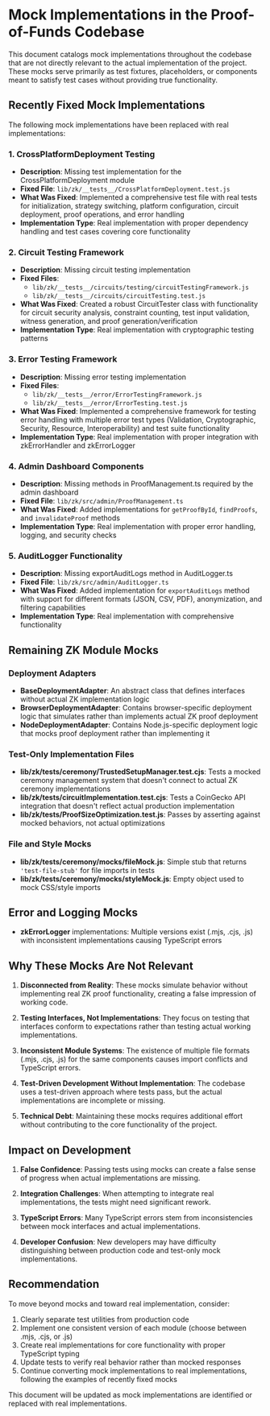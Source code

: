 # Mock Implementations in the Proof-of-Funds Codebase

This document catalogs mock implementations throughout the codebase that are not directly relevant to the actual implementation of the project. These mocks serve primarily as test fixtures, placeholders, or components meant to satisfy test cases without providing true functionality.

## Recently Fixed Mock Implementations

The following mock implementations have been replaced with real implementations:

### 1. CrossPlatformDeployment Testing
- **Description**: Missing test implementation for the CrossPlatformDeployment module
- **Fixed File**: `lib/zk/__tests__/CrossPlatformDeployment.test.js`
- **What Was Fixed**: Implemented a comprehensive test file with real tests for initialization, strategy switching, platform configuration, circuit deployment, proof operations, and error handling
- **Implementation Type**: Real implementation with proper dependency handling and test cases covering core functionality

### 2. Circuit Testing Framework
- **Description**: Missing circuit testing implementation
- **Fixed Files**:
  - `lib/zk/__tests__/circuits/testing/circuitTestingFramework.js`
  - `lib/zk/__tests__/circuits/circuitTesting.test.js`
- **What Was Fixed**: Created a robust CircuitTester class with functionality for circuit security analysis, constraint counting, test input validation, witness generation, and proof generation/verification
- **Implementation Type**: Real implementation with cryptographic testing patterns

### 3. Error Testing Framework
- **Description**: Missing error testing implementation
- **Fixed Files**:
  - `lib/zk/__tests__/error/ErrorTestingFramework.js`
  - `lib/zk/__tests__/error/ErrorTesting.test.js`
- **What Was Fixed**: Implemented a comprehensive framework for testing error handling with multiple error test types (Validation, Cryptographic, Security, Resource, Interoperability) and test suite functionality
- **Implementation Type**: Real implementation with proper integration with zkErrorHandler and zkErrorLogger

### 4. Admin Dashboard Components
- **Description**: Missing methods in ProofManagement.ts required by the admin dashboard
- **Fixed File**: `lib/zk/src/admin/ProofManagement.ts`
- **What Was Fixed**: Added implementations for `getProofById`, `findProofs`, and `invalidateProof` methods
- **Implementation Type**: Real implementation with proper error handling, logging, and security checks

### 5. AuditLogger Functionality
- **Description**: Missing exportAuditLogs method in AuditLogger.ts
- **Fixed File**: `lib/zk/src/admin/AuditLogger.ts`
- **What Was Fixed**: Added implementation for `exportAuditLogs` method with support for different formats (JSON, CSV, PDF), anonymization, and filtering capabilities
- **Implementation Type**: Real implementation with comprehensive functionality

## Remaining ZK Module Mocks

### Deployment Adapters
- **BaseDeploymentAdapter**: An abstract class that defines interfaces without actual ZK implementation logic
- **BrowserDeploymentAdapter**: Contains browser-specific deployment logic that simulates rather than implements actual ZK proof deployment
- **NodeDeploymentAdapter**: Contains Node.js-specific deployment logic that mocks proof deployment rather than implementing it

### Test-Only Implementation Files
- **lib/zk/__tests__/ceremony/TrustedSetupManager.test.cjs**: Tests a mocked ceremony management system that doesn't connect to actual ZK ceremony implementations
- **lib/zk/__tests__/circuitImplementation.test.cjs**: Tests a CoinGecko API integration that doesn't reflect actual production implementation
- **lib/zk/__tests__/ProofSizeOptimization.test.js**: Passes by asserting against mocked behaviors, not actual optimizations

### File and Style Mocks
- **lib/zk/__tests__/ceremony/__mocks__/fileMock.js**: Simple stub that returns `'test-file-stub'` for file imports in tests
- **lib/zk/__tests__/ceremony/__mocks__/styleMock.js**: Empty object used to mock CSS/style imports

## Error and Logging Mocks
- **zkErrorLogger** implementations: Multiple versions exist (.mjs, .cjs, .js) with inconsistent implementations causing TypeScript errors

## Why These Mocks Are Not Relevant

1. **Disconnected from Reality**: These mocks simulate behavior without implementing real ZK proof functionality, creating a false impression of working code.

2. **Testing Interfaces, Not Implementations**: They focus on testing that interfaces conform to expectations rather than testing actual working implementations.

3. **Inconsistent Module Systems**: The existence of multiple file formats (.mjs, .cjs, .js) for the same components causes import conflicts and TypeScript errors.

4. **Test-Driven Development Without Implementation**: The codebase uses a test-driven approach where tests pass, but the actual implementations are incomplete or missing.

5. **Technical Debt**: Maintaining these mocks requires additional effort without contributing to the core functionality of the project.

## Impact on Development

1. **False Confidence**: Passing tests using mocks can create a false sense of progress when actual implementations are missing.

2. **Integration Challenges**: When attempting to integrate real implementations, the tests might need significant rework.

3. **TypeScript Errors**: Many TypeScript errors stem from inconsistencies between mock interfaces and actual implementations.

4. **Developer Confusion**: New developers may have difficulty distinguishing between production code and test-only mock implementations.

## Recommendation

To move beyond mocks and toward real implementation, consider:

1. Clearly separate test utilities from production code
2. Implement one consistent version of each module (choose between .mjs, .cjs, or .js)
3. Create real implementations for core functionality with proper TypeScript typing
4. Update tests to verify real behavior rather than mocked responses
5. Continue converting mock implementations to real implementations, following the examples of recently fixed mocks

This document will be updated as mock implementations are identified or replaced with real implementations. 